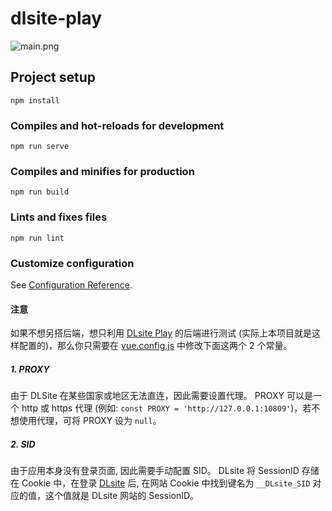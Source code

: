 # dlsite-play
![main.png](https://i.loli.net/2020/08/25/Tx7qtZdOXzKHnwM.png)

## Project setup
```
npm install
```

### Compiles and hot-reloads for development
```
npm run serve
```

### Compiles and minifies for production
```
npm run build
```

### Lints and fixes files
```
npm run lint
```

### Customize configuration
See [Configuration Reference](https://cli.vuejs.org/config/).

#### 注意
如果不想另搭后端，想只利用 [DLsite Play](https://play.dlsite.com/) 的后端进行测试 (实际上本项目就是这样配置的)，那么你只需要在 [vue.config.js](https://github.com/yodhcn/dlsite-play/blob/master/vue.config.js) 中修改下面这两个 2 个常量。

##### 1. PROXY
由于 DLSite 在某些国家或地区无法直连，因此需要设置代理。
PROXY 可以是一个 http 或 https 代理 (例如: ```const PROXY = 'http://127.0.0.1:10809'```)，若不想使用代理，可将 PROXY 设为 ```null```。

##### 2. SID
由于应用本身没有登录页面, 因此需要手动配置 SID。
DLsite 将 SessionID 存储在 Cookie 中，在登录 [DLsite](https://www.dlsite.com/maniax/) 后, 在网站 Cookie 中找到键名为 ```__DLsite_SID``` 对应的值，这个值就是 DLsite 网站的 SessionID。

